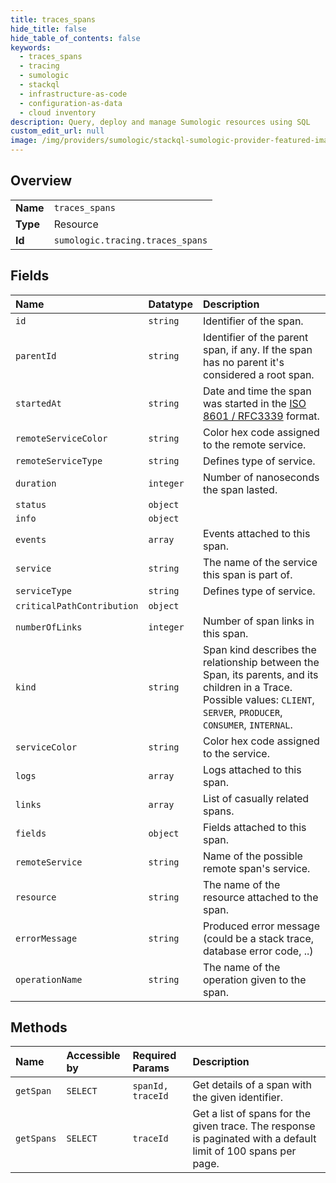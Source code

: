 ```yaml
---
title: traces_spans
hide_title: false
hide_table_of_contents: false
keywords:
  - traces_spans
  - tracing
  - sumologic    
  - stackql
  - infrastructure-as-code
  - configuration-as-data
  - cloud inventory
description: Query, deploy and manage Sumologic resources using SQL
custom_edit_url: null
image: /img/providers/sumologic/stackql-sumologic-provider-featured-image.png
---
```

  
    

## Overview
<table><tbody>
<tr><td><b>Name</b></td><td><code>traces_spans</code></td></tr>
<tr><td><b>Type</b></td><td>Resource</td></tr>
<tr><td><b>Id</b></td><td><code>sumologic.tracing.traces_spans</code></td></tr>
</tbody></table>

## Fields
| Name | Datatype | Description |
|:-----|:---------|:------------|
| `id` | `string` | Identifier of the span. |
| `parentId` | `string` | Identifier of the parent span, if any. If the span has no parent it's considered a root span. |
| `startedAt` | `string` | Date and time the span was started in the [ISO 8601 / RFC3339](https://tools.ietf.org/html/rfc3339) format. |
| `remoteServiceColor` | `string` | Color hex code assigned to the remote service. |
| `remoteServiceType` | `string` | Defines type of service. |
| `duration` | `integer` | Number of nanoseconds the span lasted. |
| `status` | `object` |  |
| `info` | `object` |  |
| `events` | `array` | Events attached to this span. |
| `service` | `string` | The name of the service this span is part of. |
| `serviceType` | `string` | Defines type of service. |
| `criticalPathContribution` | `object` |  |
| `numberOfLinks` | `integer` | Number of span links in this span. |
| `kind` | `string` | Span kind describes the relationship between the Span, its parents, and its children in a Trace. Possible values: `CLIENT`, `SERVER`, `PRODUCER`, `CONSUMER`, `INTERNAL`. |
| `serviceColor` | `string` | Color hex code assigned to the service. |
| `logs` | `array` | Logs attached to this span. |
| `links` | `array` | List of casually related spans. |
| `fields` | `object` | Fields attached to this span. |
| `remoteService` | `string` | Name of the possible remote span's service. |
| `resource` | `string` | The name of the resource attached to the span. |
| `errorMessage` | `string` | Produced error message (could be a stack trace, database error code, ..) |
| `operationName` | `string` | The name of the operation given to the span. |
## Methods
| Name | Accessible by | Required Params | Description |
|:-----|:--------------|:----------------|:------------|
| `getSpan` | `SELECT` | `spanId, traceId` | Get details of a span with the given identifier. |
| `getSpans` | `SELECT` | `traceId` | Get a list of spans for the given trace. The response is paginated with a default limit of 100 spans per page. |
